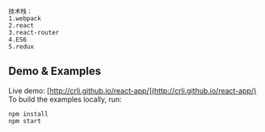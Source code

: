```
技术栈：
1.webpack
2.react
3.react-router
4.ES6
5.redux
```

## Demo & Examples

Live demo: [http://crli.github.io/react-app/](http://crli.github.io/react-app/)
To build the examples locally, run:

```
npm install
npm start
```
